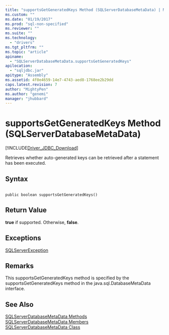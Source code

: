```yaml
---
title: "supportsGetGeneratedKeys Method (SQLServerDatabaseMetaData) | Microsoft Docs"
ms.custom: ""
ms.date: "01/19/2017"
ms.prod: "sql-non-specified"
ms.reviewer: ""
ms.suite: ""
ms.technology: 
  - "drivers"
ms.tgt_pltfrm: ""
ms.topic: "article"
apiname: 
  - "SQLServerDatabaseMetaData.supportsGetGeneratedKeys"
apilocation: 
  - "sqljdbc.jar"
apitype: "Assembly"
ms.assetid: 4f0e4659-14e7-4743-aed8-1768ee2b29dd
caps.latest.revision: 7
author: "MightyPen"
ms.author: "genemi"
manager: "jhubbard"
---
```

# supportsGetGeneratedKeys Method (SQLServerDatabaseMetaData)
[!INCLUDE[Driver_JDBC_Download](../../../includes/driver_jdbc_download.md)]

  Retrieves whether auto-generated keys can be retrieved after a statement has been executed.  
  
## Syntax  
  
```  
  
public boolean supportsGetGeneratedKeys()  
```  
  
## Return Value  
 **true** if supported. Otherwise, **false**.  
  
## Exceptions  
 [SQLServerException](../../../connect/jdbc/reference/sqlserverexception-class.md)  
  
## Remarks  
 This supportsGetGeneratedKeys method is specified by the supportsGetGeneratedKeys method in the java.sql.DatabaseMetaData interface.  
  
## See Also  
 [SQLServerDatabaseMetaData Methods](../../../connect/jdbc/reference/sqlserverdatabasemetadata-methods.md)   
 [SQLServerDatabaseMetaData Members](../../../connect/jdbc/reference/sqlserverdatabasemetadata-members.md)   
 [SQLServerDatabaseMetaData Class](../../../connect/jdbc/reference/sqlserverdatabasemetadata-class.md)  
  
  